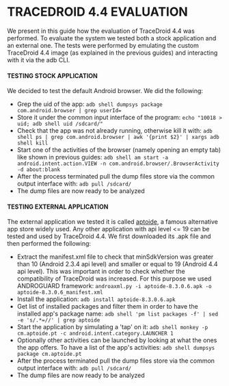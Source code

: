 # TRACEDROID 4.4 EVALUATION

We present in this guide how the evaluation of TraceDroid 4.4 was
performed. To evaluate the system we tested both a stock application
and an external one. The tests were performed by emulating the custom
TraceDroid 4.4 image (as explained in the previous guides) and
interacting with it via the adb CLI.

#### TESTING STOCK APPLICATION

We decided to test the default Android browser. We did the following:

- Grep the uid of the app: `adb shell dumpsys package
  com.android.browser | grep userId=`
- Store it under the common input interface of the program: `echo
  "10018 > uid; adb shell uid /sdcard/"`
- Check that the app was not already running, otherwise
  kill it with: `adb shell ps | grep com.android.browser | awk '{print $2}' | xargs adb shell kill`
- Start one of the activities of the browser (namely opening
  an empty tab) like shown in previous guides: `adb shell am start -a android.intent.action.VIEW -n com.android.browser/.BrowserActivity -d about:blank`
- After the process terminated pull the dump files store via the
  common output interface with: `adb pull /sdcard/`
- The dump files are now ready to be analyzed

#### TESTING EXTERNAL APPLICATION

The external application we tested it is called
[aptoide](https://en.aptoide.com/), a famous alternative app store
widely used. Any other application with api level <= 19 can be tested
and used by TraceDroid 4.4. We first downloaded its .apk file and then
performed the following:

- Extract the manifest.xml file to check that minSdkVersion was
  greater than 10 (Android 2.3.4 api level) and smaller or equal to 19
  (Android 4.4 api level). This was important in order to check whether the
  compatibility of TraceDroid was increased. For this purpose we used
  ANDROGUARD framework: `androaxml.py -i aptoide-8.3.0.6.apk -o
  aptoide-8.3.0.6_manifest.xml`
- Install the application: `adb install aptoide-8.3.0.6.apk`
- Get list of installed packages and filter them in order to have the
  installed app's package name: `adb shell 'pm list packages -f' | sed
  -e 's/.*=//' | grep aptoide`
- Start the application by simulating a 'tap' on it: `adb shell monkey
  -p cm.aptoide.pt -c android.intent.category.LAUNCHER 1`
- Optionally other activities can be launched by looking at what the
  ones the app offers. To have a list of the app's activities: `adb
  shell dumpsys package cm.aptoide.pt`
- After the process terminated pull the dump files store via the
  common output interface with: `adb pull /sdcard/`
- The dump files are now ready to be analyzed
